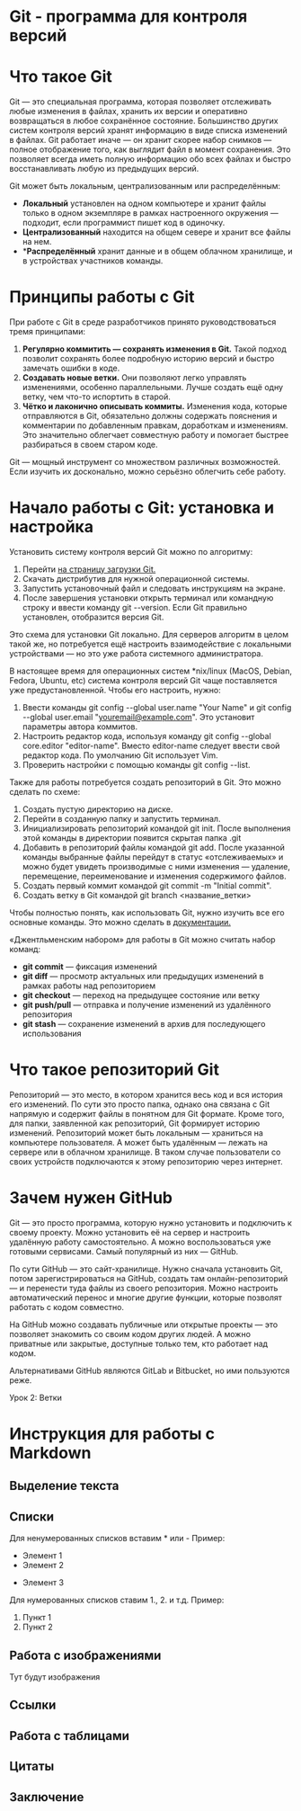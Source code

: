 # Git - программа для контроля версий

# Что такое Git
Git — это специальная программа, которая позволяет отслеживать любые изменения в файлах, хранить их версии и оперативно возвращаться в любое сохранённое состояние.
Большинство других систем контроля версий хранят информацию в виде списка изменений в файлах. Git работает иначе — он хранит скорее набор снимков — полное отображение того, как выглядит файл в момент сохранения. Это позволяет всегда иметь полную информацию обо всех файлах и быстро восстанавливать любую из предыдущих версий.

Git может быть локальным, централизованным или распределённым:

* **Локальный** установлен на одном компьютере и хранит файлы только в одном экземпляре в рамках настроенного окружения — подходит, если программист пишет код в одиночку.
* **Централизованный** находится на общем севере и хранит все файлы на нем.
* ***Распределённый** хранит данные и в общем облачном хранилище, и в устройствах участников команды.

# Принципы работы с Git

При работе с Git в среде разработчиков принято руководствоваться тремя принципами:

1. **Регулярно коммитить ― сохранять изменения в Git.** Такой подход позволит сохранять более подробную историю версий и быстро замечать ошибки в коде.
2. **Создавать новые ветки.** Они позволяют легко управлять изменениями, особенно параллельными. Лучше создать ещё одну ветку, чем что-то испортить в старой.
3. **Чётко и лаконично описывать коммиты.** Изменения кода, которые отправляются в Git, обязательно должны содержать пояснения и комментарии по добавленным правкам, доработкам и изменениям. Это значительно облегчает совместную работу и помогает быстрее разбираться в своем старом коде.

Git — мощный инструмент со множеством различных возможностей. Если изучить их досконально, можно серьёзно облегчить себе работу.
# Начало работы с Git: установка и настройка
Установить систему контроля версий Git можно по алгоритму:
1.	Перейти [на страницу загрузки Git.](https://git-scm.com/downloads)
2.	Скачать дистрибутив для нужной операционной системы.
3.	Запустить установочный файл и следовать инструкциям на экране.
4.	После завершения установки открыть терминал или командную строку и ввести команду git --version. Если Git правильно установлен, отобразится версия Git.

Это схема для установки Git локально. Для серверов алгоритм в целом такой же, но потребуется ещё настроить взаимодействие с локальными устройствами — но это уже работа системного администратора.

В настоящее время для операционных систем *nix/linux (MacOS, Debian, Fedora, Ubuntu, etc) система контроля версий Git чаще поставляется уже предустановленной.
Чтобы его настроить, нужно:

1.	Ввести команды  git config --global user.name "Your Name" и git config --global user.email "youremail@example.com". Это установит параметры автора коммитов.
2.	Настроить редактор кода, используя команду git config --global core.editor "editor-name". Вместо editor-name следует ввести свой редактор кода. По умолчанию Git использует Vim.
3.	Проверить настройки с помощью команды git config --list.

Также для работы потребуется создать репозиторий в Git. Это можно сделать по схеме:

1.	Создать пустую директорию на диске.
2.	Перейти в созданную папку и запустить терминал.
3.	Инициализировать репозиторий командой git init. После выполнения этой команды в директории появится скрытая папка .git
4.	Добавить в репозиторий файлы командой git add. После указанной команды выбранные файлы перейдут в статус «отслеживаемых» и можно будет увидеть производимые с ними изменения ― удаление, перемещение, переименование и изменения содержимого файлов.
5.	Создать первый коммит командой git commit -m "Initial commit".
6.	Создать ветку в Git командой git branch <название_ветки>

Чтобы полностью понять, как использовать Git, нужно изучить все его основные команды. Это можно сделать в [документации.](https://git-scm.com/book/ru/v2)

«Джентльменским набором» для работы в Git можно считать набор команд:

* **git commit** — фиксация изменений
* **git diff** — просмотр актуальных или предыдущих изменений в рамках работы над репозиторием
* **git checkout** — переход на предыдущее состояние или ветку
* **git push/pull** — отправка и получение изменений из удалённого репозитория
* **git stash** — сохранение изменений в архив для последующего использования
# Что такое репозиторий Git
Репозиторий — это место, в котором хранится весь код и вся история его изменений. По сути это просто папка, однако она связана с Git напрямую и содержит файлы в понятном для Git формате. Кроме того, для папки, заявленной как репозиторий, Git формирует историю изменений.
Репозиторий может быть локальным ― храниться на компьютере пользователя. А может быть удалённым — лежать на сервере или в облачном хранилище. В таком случае пользователи со своих устройств подключаются к этому репозиторию через интернет.

# Зачем нужен GitHub
Git — это просто программа, которую нужно установить и подключить к своему проекту. Можно установить её на сервер и настроить удалённую работу самостоятельно. А можно воспользоваться уже готовыми сервисами. Самый популярный из них — GitHub.

По сути GitHub — это сайт-хранилище. Нужно сначала установить Git, потом зарегистрироваться на GitHub, создать там онлайн-репозиторий — и перенести туда файлы из своего репозитория. Можно настроить автоматический перенос и многие другие функции, которые позволят работать с кодом совместно.

На GitHub можно создавать публичные или открытые проекты — это позволяет знакомить со своим кодом других людей. А можно приватные или закрытые, доступные только тем, кто работает над кодом.

Альтернативами GitHub являются GitLab и Bitbucket, но ими пользуются реже.

Урок 2: Ветки

# Инструкция для работы с Markdown

## Выделение текста

## Списки

Для ненумерованных списков вставим * или -
Пример:
* Элемент 1
* Элемент 2
- Элемент 3

Для нумерованных списков ставим 1., 2. и т.д.
Пример:

1. Пункт 1
2. Пункт 2

## Работа с изображениями

Тут будут изображения


## Ссылки

## Работа с таблицами

## Цитаты

## Заключение